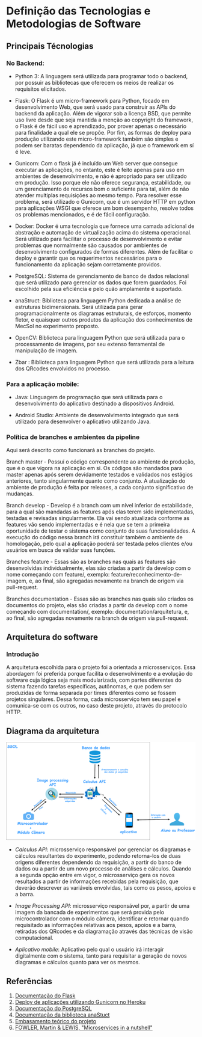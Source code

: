 # Definição das Tecnologias e Metodologias de Software

## Principais Técnologias

### No Backend:

* Python 3: A linguagem será utilizada para programar todo o backend, por possuir as bibliotecas que oferecem os meios de realizar os requisitos elicitados.

* Flask: O Flask é um micro-framework para Python, focado em desenvolvimento Web, que será usado para construir as APIs do backend da aplicação. Além de vigorar sob a licença BSD, que permite uso livre desde que seja mantida a menção ao copyright do framework, o Flask é de fácil uso e aprendizado, por prover apenas o necessário para finalidade a qual ele se propõe. Por fim, as formas de deploy para produção utilizando este micro-framework também são simples e podem ser baratas dependendo da aplicação, já que o framework em sí é leve.

* Gunicorn: Com o flask já é incluído um Web server que consegue executar as aplicações, no entanto, este é feito apenas para uso em ambientes de desenvolvimento, e não é apropriado para ser utilizado em produção. Isso porque ele não oferece segurança, estabilidade, ou um gerenciamento de recursos bom o suficiente para tal, além de não atender multiplas requisições ao mesmo tempo. Para resolver esse problema, será utilizado o Gunicorn, que é um servidor HTTP em python para aplicações WSGI que oferece um bom desempenho, resolve todos os problemas mencionados, e é de fácil configuração.

* Docker: Docker é uma tecnologia que fornece uma camada adicional de abstração e automação de virtualização acima do sistema operacional. Será utilizado para facilitar o processo de desenvolvimento e evitar problemas que
normalmente são causados por ambientes de desenvolvimento configurados de formas diferentes. Além de facilitar o deploy e garantir que os requerimentos necessários para o funcionamento da aplicação sejam corretamente providos.  
* PostgreSQL: Sistema de gerenciamento de banco de dados relacional que será utilizado para gerenciar os dados que forem guardados. Foi escolhido pela sua eficiência e pelo quão amplamente é suportado.

* anaStruct: Biblioteca para linguagem Python dedicada a análise de estruturas bidimensionais. Será utilizada para gerar programacionalmente os diagramas estruturais, de esforços, momento fletor, e quaisquer outros produtos da aplicação dos conhecimentos de MecSol no experimento proposto.

* OpenCV: Biblioteca para linguagem Python que será utilizada para o processamento de imagens, por seu extenso ferramental de manipulação de imagem.

* Zbar : Biblioteca para linguagem Python que será utilizada para a leitura dos QRcodes envolvidos no processo.


### Para a aplicação mobile:

* Java: Linguagem de programação que será utilizada para o desenvolvimento do aplicativo destinado a dispositivos Android. 

* Android Studio: Ambiente de desenvolvimento integrado que será utilizado para desenvolver o aplicativo utilizando Java.


### Política de branches e ambientes da pipeline

Aqui será descrito como funcionará as branches do projeto.

Branch master - Possuí o código correspondente ao ambiente de produção, que é o que vigora na aplicação em si. Os códigos são mandados para master apenas após serem devidamente testados e validados nos estágios anteriores, tanto singularmente quanto como conjunto. A atualização do ambiente de produção é feita por releases, a cada conjunto significativo de mudanças.

Branch develop - Develop é a branch com um nível inferior de estabilidade, para a qual são mandadas as features após elas terem sido implementadas, testadas e revisadas singularmente. Ela vai sendo atualizada conforme as features vão sendo implementadas e é nela que se tem a primeira oportunidade de testar o sistema como conjunto de suas funcionalidades. A execução do código nessa branch irá constituir também o ambiente de homologação, pelo qual a aplicação poderá ser testada pelos clientes e/ou usuários em busca de validar suas funções.

Branches feature - Essas são as branches nas quais as features são desenvolvidas individualmente, elas são criadas a partir da develop com o nome começando com feature/, exemplo: feature/reconhecimento-de-imagem, e, ao final, são agregadas novamente na branch de origem via pull-request.

Branches documentation - Essas são as branches nas quais são criados os documentos do projeto, elas são criadas a partir da develop com o nome começando com documentation/, exemplo: documentation/arquitetura, e, ao final, são agregadas novamente na branch de origem via pull-request.
## Arquitetura do software

### Introdução

A arquitetura escolhida para o projeto foi a orientada a microsserviços. Essa abordagem foi preferida porque facilita o desenvolvimento e a evolução do software cuja lógica seja mais modularizada, com partes diferentes do sistema fazendo tarefas específicas, autônomas, e que podem ser produzidas de forma separada por times diferentes como se fossem projetos singulares. Dessa forma, cada microsserviço tem seu papel e comunica-se com os outros, no caso deste projeto, através do protocolo HTTP. 

## Diagrama da arquitetura

![diagrama](images/arquitetura.png)

* _Calculus API_: microsserviço responsável por gerenciar os diagramas e cálculos resultantes do experimento, podendo retorna-los de duas origens diferentes dependendo da requisição, a partir do banco de dados ou a partir de um novo processo de análises e cálculos. Quando a segunda opção entre em vigor, o microsserviço gera os novos resultados a partir de informações recebidas pela requisição, que deverão descrever as variáveis envolvidas, tais como os pesos, apoios e a barra. 

* _Image Processing API_:  microsserviço responsável por, a partir de uma imagem da bancada de experimentos que será provida pelo microcontrolador com o módulo câmera, identificar e retornar quando requisitado as informações relativas aos pesos, apoios e a barra, retiradas dos QRcodes e da diagramação através das técnicas de visão computacional. 

* _Aplicativo mobile_: Aplicativo pelo qual o usuário irá interagir digitalmente com o sistema, tanto para requisitar a geração de novos diagramas e cálculos quanto para ver os mesmos. 



## Referências

1. [Documentação do Flask](http://flask.pocoo.org/docs/)
2. [Deploy de aplicações utilizando Gunicorn no Heroku](https://devcenter.heroku.com/articles/python-gunicorn)
3. [Documentação do PostgreSQL](https://www.postgresql.org/docs/)
4. [Documentação da biblioteca anaStuct](https://anastruct.readthedocs.io/en/latest/) 
5. [Embasamento teórico do projeto](https://fga-projeto-integrador-1.github.io/SSol/Ponto%20de%20Controle%20I/08embasamento/)
6. [FOWLER, Martin & LEWIS, "Microservices in a nutshell"](https://www.thoughtworks.com/pt/insights/blog/microservices-nutshell)
